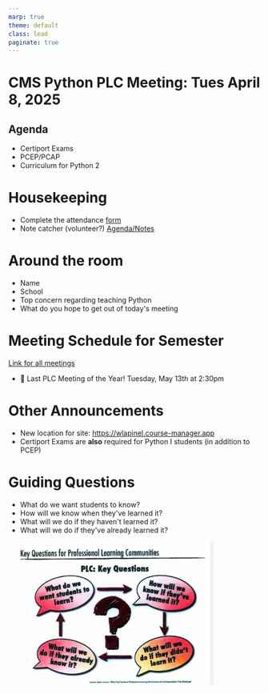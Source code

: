 ```yaml
---
marp: true
theme: default
class: lead
paginate: true
---
```


<!-- headingDivider: 1 -->
<!-- backgroundColor: black -->
<!-- class: invert -->

<!-- header: Home: [whlapinel.github.io/python-plc/](/python-plc/) -->

# CMS Python PLC Meeting: Tues April 8, 2025

## Agenda

- Certiport Exams
- PCEP/PCAP
- Curriculum for Python 2

# Housekeeping

- Complete the attendance [form](https://343b.edulnk.com/e/xv2a34/3mkWSd?__$u__)
- Note catcher (volunteer?) [Agenda/Notes](https://docs.google.com/document/d/13711Tlca4QOW1f55aVbNn4fwjFw84vNgaMqYF_u9OiU/edit?usp=sharing)

# Around the room

- Name
- School
- Top concern regarding teaching Python
- What do you hope to get out of today's meeting

# Meeting Schedule for Semester

[Link for all meetings](https://teams.microsoft.com/l/meetup-join/19%3ameeting_NTI3MWI0NjEtZjhkOS00ZGFjLTliZTktMDRkOTBhYTBlMGQ0%40thread.v2/0?context=%7b%22Tid%22%3a%222fb36de5-296a-43c7-b5d2-ae73931f0aa3%22%2c%22Oid%22%3a%22312a802b-6ca1-463f-b125-e25e8d650db9%22%7d)

- 🥳 Last PLC Meeting of the Year! Tuesday, May 13th at 2:30pm

# Other Announcements

- New location for site: <https://wlapinel.course-manager.app>
- Certiport Exams are **also** required for Python I students (in addition to PCEP)

# Guiding Questions

- What do we want students to know?
- How will we know when they've learned it?
- What will we do if they haven't learned it?
- What will we do if they've already learned it?

![Questions bg right 100% contain](../images/questions.png)
